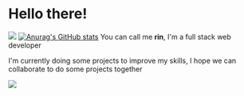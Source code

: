 # **Hello there!**
![](https://i.pinimg.com/originals/df/ea/ef/dfeaef14270d7418b9c7960d279753f9.gif)
[![Anurag's GitHub stats](https://github-readme-stats.vercel.app/api?username=R1N-NY44)](https://github.com/R1N-NY44/github-readme-stats)
You can call me **rin**,
I'm a full stack web developer

I'm currently doing some projects to improve my skills, I hope we can collaborate to do some projects together

<!-- ![](https://komarev.com/ghpvc/?username=your-github-R1N-NY44&color=14e0e0&style=flat-square) -->
![](https://github-readme-stats.vercel.app/api?username=R1N-NY44&show_icons=true)



